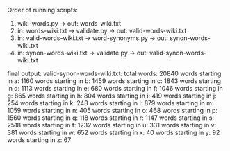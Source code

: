 Order of running scripts:
1. wiki-words.py -> out: words-wiki.txt
2. in: words-wiki.txt -> validate.py -> out: valid-words-wiki.txt
3. in: valid-words-wiki.txt -> word-synonyms.py -> out: synon-words-wiki.txt
4. in: synon-words-wiki.txt -> validate.py -> out: valid-synon-words-wiki.txt

final output: valid-synon-words-wiki.txt:
total words: 20840
words starting in a: 1160
words starting in b: 1459
words starting in c: 1843
words starting in d: 1113
words starting in e: 680
words starting in f: 1046
words starting in g: 865
words starting in h: 804
words starting in i: 419
words starting in j: 254
words starting in k: 248
words starting in l: 879
words starting in m: 1059
words starting in n: 405
words starting in o: 468
words starting in p: 1560
words starting in q: 118
words starting in r: 1147
words starting in s: 2518
words starting in t: 1232
words starting in u: 331
words starting in v: 381
words starting in w: 652
words starting in x: 40
words starting in y: 92
words starting in z: 67